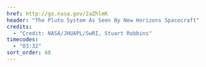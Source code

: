 ```yaml
---
href: http://go.nasa.gov/2aZhlmK
header: "The Pluto System As Seen By New Horizons Spacecraft"
credits:
  - "Credit: NASA/JHUAPL/SwRI, Stuart Robbins"
timecodes:
  - "03:32"
sort_order: 68
---
```

